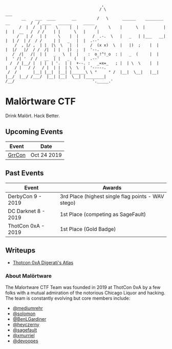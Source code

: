 ```
                                          ,
                                         / \                                        ___
       __    ___  ____       __         /   \      ______    ________   __         /  / ____   ______     _____
      /  |  /  | |    \     |  |       /     \    |      \  |        | |  |  __   /  / /    | |      \   |     |
     /   | /   | |     \    |  |      /  .-.  \   |   _   | |___   __| |  | /  | /  / /     | |   _   |  |  .--'
    /  , |/ ,  | |  |\  \   |  |     /  (x x)  \  |   |)  ;    |  |    |  |/   |/  / /  /|  | |   |)  ;  |  '--.
   /  /|   /|  | |   _   \  |  |    :  o_!^!_o  : |   _  (     |  |    |  ' /| '  / /   __  | |   _  (   |  .--'
  /  / |__/ |  | |  | '.  | |  +--. :   _=x=_   ; |  | \  \    |  |    |   / |   / /   / |  | |  | \  \  |  '-----.
 /  /       |__| |__|  |__| |______\ \ °     ° /  |__|  \__|   |__|    |__/  |__/ /___/  |__| |__|  \__| |________|
/__/                                  '._____.'
```
Malörtware CTF
==============

Drink Malört. Hack Better.

## Upcoming Events
| Event  | Date |
| ------------- | ------------- |
| [GrrCon](https://GrrCon.com) | Oct 24 2019 |

## Past Events

| Event  | Awards |
| ------------- | ------------- |
| DerbyCon 9 - 2019 | 3rd Place (highest single flag points - WAV stego)|
| DC Darknet 8 - 2019 | 1st Place (competing as SageFault) |
| ThotCon 0xA - 2019 | 1st Place (Gold Badge) |

## Writeups

- [Thotcon 0xA Digerati's Atlas](https://blog.rehr.io/Thotcon-0xA-Digeratis-Atlas-Write-up/)

### About Malörtware

The Malortware CTF Team was founded in 2019 at ThotCon 0xA by a few folks with a mutual admiration of the notorious Chicago Liquor and hacking. The team is constantly evolving but core members include:

- [@mediumrehr](https://www.twitter.com/mediumrehr)
- [@solomon](https://www.twitter.com/__solomon__)
- [@BenLGardiner](https://www.twitter.com/BenLGardiner)
- [@heyczerny](https://www.twitter.com/heyczerny)
- [@sagefault](https://www.twitter.com/sagefault)
- [@xmurriel](https://www.twitter.com/xmurriel)
- [@devoopes](https://www.twitter.com/devoopes)
